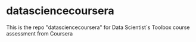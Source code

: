datasciencecoursera
===================

This is the repo "datasciencecoursera" for Data Scientist´s Toolbox course assessment from Coursera
